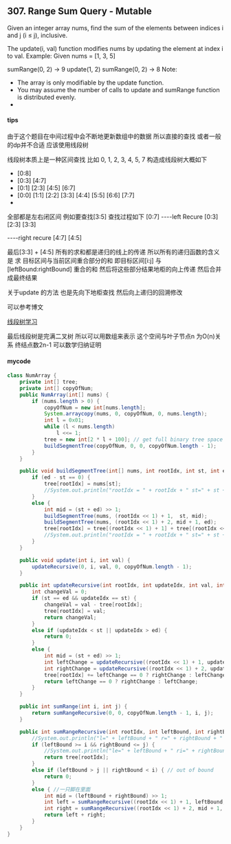 ## 307. Range Sum Query - Mutable

Given an integer array nums, find the sum of the elements between indices i and j (i ≤ j), inclusive.

The update(i, val) function modifies nums by updating the element at index i to val.
Example:
Given nums = [1, 3, 5]

sumRange(0, 2) -> 9
update(1, 2)
sumRange(0, 2) -> 8
Note:
- The array is only modifiable by the update function.
- You may assume the number of calls to update and sumRange function is distributed evenly.
- 


#### tips
由于这个题目在中间过程中会不断地更新数组中的数据 所以直接的查找 或者一般的dp并不合适 应该使用线段树

线段树本质上是一种区间查找 
比如 0, 1, 2, 3, 4, 5, 7
构造成线段树大概如下
- [0:8]
- [0:3] [4:7]
- [0:1] [2:3] [4:5] [6:7]
- [0:0] [1:1] [2:2] [3:3] [4:4] [5:5] [6:6] [7:7]
- 

全部都是左右闭区间
例如要查找[3:5]
查找过程如下
[0:7]
----left Recure
[0:3] 
[2:3] 
[3:3]

----right recure
[4:7]
[4:5]

最后[3:3] + [4:5]
所有的求和都是递归的线上的传递
所以所有的递归函数的含义是 
求 目标区间与当前区间重合部分的和
即目标区间[i:j] 与 [leftBound:rightBound] 重合的和
然后将这些部分结果地柜的向上传递 然后合并成最终结果

关于update 的方法 也是先向下地柜查找 然后向上递归的回溯修改

可以参考博文

[线段树学习](http://www.cnblogs.com/TenosDoIt/p/3453089.html)


最后线段树是完满二叉树 所以可以用数组来表示 这个空间与叶子节点n 为O(n)关系 终结点数2n-1 可以数学归纳证明
#### mycode

```Java
class NumArray {
    private int[] tree;
    private int[] copyOfNum;
    public NumArray(int[] nums) {
        if (nums.length > 0) {            
            copyOfNum = new int[nums.length];
            System.arraycopy(nums, 0, copyOfNum, 0, nums.length);
            int l = 0x01;
            while (l < nums.length)
                l <<= 1;
            tree = new int[2 * l + 100]; // get full binary tree space
            buildSegmentTree(copyOfNum, 0, 0, copyOfNum.length - 1);
        }
    }

    public void buildSegmentTree(int[] nums, int rootIdx, int st, int ed) {
        if (ed - st == 0) {
            tree[rootIdx] = nums[st];
            //System.out.println("rootIdx = " + rootIdx + " st=" + st + " ed=" + ed + " sum=" + tree[rootIdx]);
        }
        else {
            int mid = (st + ed) >> 1;
            buildSegmentTree(nums, (rootIdx << 1) + 1,  st, mid);
            buildSegmentTree(nums, (rootIdx << 1) + 2, mid + 1, ed);
            tree[rootIdx] = tree[(rootIdx << 1) + 1] + tree[(rootIdx << 1) + 2];
            //System.out.println("rootIdx = " + rootIdx + " st=" + st + " ed=" + ed + " sum=" + tree[rootIdx]);
        }
    }

    public void update(int i, int val) {
        updateRecursive(0, i, val, 0, copyOfNum.length - 1);
    }

    public int updateRecursive(int rootIdx, int updateIdx, int val, int st, int ed) {
        int changeVal = 0;
        if (st == ed && updateIdx == st) {
            changeVal = val - tree[rootIdx];
            tree[rootIdx] = val;
            return changeVal;
        }
        else if (updateIdx < st || updateIdx > ed) {
            return 0;
        }
        else {
            int mid = (st + ed) >> 1;
            int leftChange = updateRecursive((rootIdx << 1) + 1, updateIdx, val, st, mid);
            int rightChange = updateRecursive((rootIdx << 1) + 2, updateIdx, val, mid + 1, ed);
            tree[rootIdx] += leftChange == 0 ? rightChange : leftChange;
            return leftChange == 0 ? rightChange : leftChange;
        }
    }

    public int sumRange(int i, int j) {
        return sumRangeRecursive(0, 0, copyOfNum.length - 1, i, j);
    }

    public int sumRangeRecursive(int rootIdx, int leftBound, int rightBound ,int i, int j) {
        //System.out.println("l=" + leftBound + " r=" + rightBound + " root Idx=" + rootIdx);
        if (leftBound >= i && rightBound <= j) {
            //System.out.println("le=" + leftBound + " ri=" + rightBound + " val=" + tree[rootIdx] + " rootIdx=" + rootIdx);
            return tree[rootIdx];
        }
        else if (leftBound > j || rightBound < i) { // out of bound
            return 0;
        }
        else { //一只脚在里面
            int mid = (leftBound + rightBound) >> 1;
            int left = sumRangeRecursive((rootIdx << 1) + 1, leftBound, mid, i, j);
            int right = sumRangeRecursive((rootIdx << 1) + 2, mid + 1, rightBound, i, j);
            return left + right;
        }
    }
}
```
